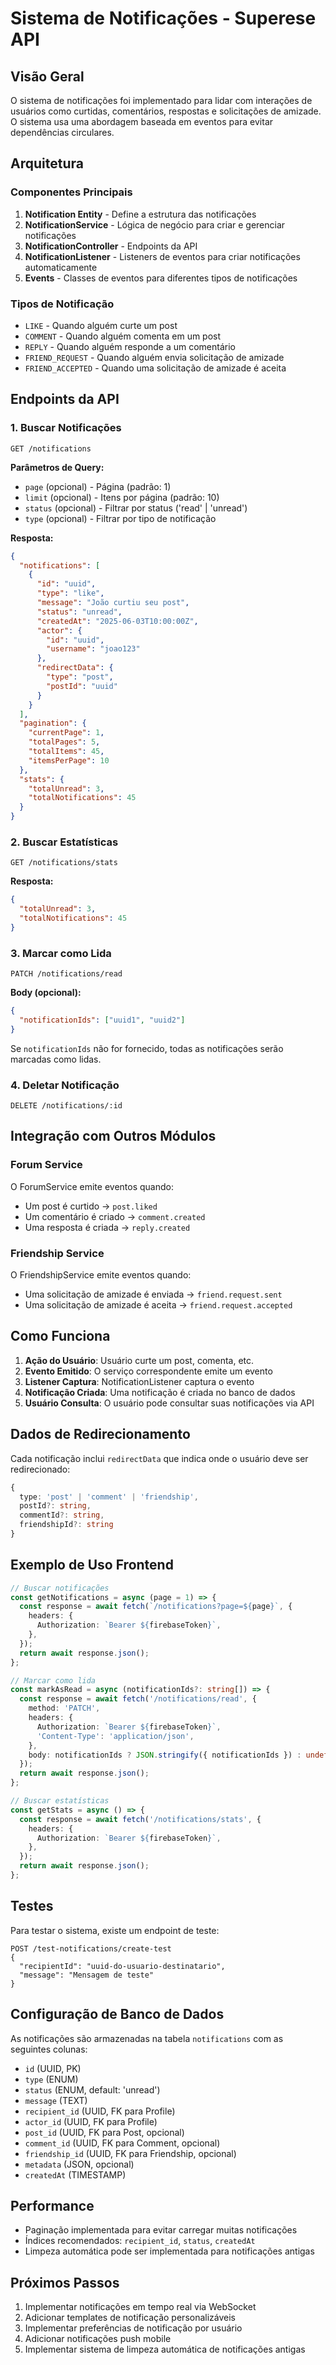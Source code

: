# Sistema de Notificações - Superese API

## Visão Geral

O sistema de notificações foi implementado para lidar com interações de usuários como curtidas, comentários, respostas e solicitações de amizade. O sistema usa uma abordagem baseada em eventos para evitar dependências circulares.

## Arquitetura

### Componentes Principais

1. **Notification Entity** - Define a estrutura das notificações
2. **NotificationService** - Lógica de negócio para criar e gerenciar notificações
3. **NotificationController** - Endpoints da API
4. **NotificationListener** - Listeners de eventos para criar notificações automaticamente
5. **Events** - Classes de eventos para diferentes tipos de notificações

### Tipos de Notificação

- `LIKE` - Quando alguém curte um post
- `COMMENT` - Quando alguém comenta em um post
- `REPLY` - Quando alguém responde a um comentário
- `FRIEND_REQUEST` - Quando alguém envia solicitação de amizade
- `FRIEND_ACCEPTED` - Quando uma solicitação de amizade é aceita

## Endpoints da API

### 1. Buscar Notificações

```
GET /notifications
```

**Parâmetros de Query:**

- `page` (opcional) - Página (padrão: 1)
- `limit` (opcional) - Itens por página (padrão: 10)
- `status` (opcional) - Filtrar por status ('read' | 'unread')
- `type` (opcional) - Filtrar por tipo de notificação

**Resposta:**

```json
{
  "notifications": [
    {
      "id": "uuid",
      "type": "like",
      "message": "João curtiu seu post",
      "status": "unread",
      "createdAt": "2025-06-03T10:00:00Z",
      "actor": {
        "id": "uuid",
        "username": "joao123"
      },
      "redirectData": {
        "type": "post",
        "postId": "uuid"
      }
    }
  ],
  "pagination": {
    "currentPage": 1,
    "totalPages": 5,
    "totalItems": 45,
    "itemsPerPage": 10
  },
  "stats": {
    "totalUnread": 3,
    "totalNotifications": 45
  }
}
```

### 2. Buscar Estatísticas

```
GET /notifications/stats
```

**Resposta:**

```json
{
  "totalUnread": 3,
  "totalNotifications": 45
}
```

### 3. Marcar como Lida

```
PATCH /notifications/read
```

**Body (opcional):**

```json
{
  "notificationIds": ["uuid1", "uuid2"]
}
```

Se `notificationIds` não for fornecido, todas as notificações serão marcadas como lidas.

### 4. Deletar Notificação

```
DELETE /notifications/:id
```

## Integração com Outros Módulos

### Forum Service

O ForumService emite eventos quando:

- Um post é curtido → `post.liked`
- Um comentário é criado → `comment.created`
- Uma resposta é criada → `reply.created`

### Friendship Service

O FriendshipService emite eventos quando:

- Uma solicitação de amizade é enviada → `friend.request.sent`
- Uma solicitação de amizade é aceita → `friend.request.accepted`

## Como Funciona

1. **Ação do Usuário**: Usuário curte um post, comenta, etc.
2. **Evento Emitido**: O serviço correspondente emite um evento
3. **Listener Captura**: NotificationListener captura o evento
4. **Notificação Criada**: Uma notificação é criada no banco de dados
5. **Usuário Consulta**: O usuário pode consultar suas notificações via API

## Dados de Redirecionamento

Cada notificação inclui `redirectData` que indica onde o usuário deve ser redirecionado:

```typescript
{
  type: 'post' | 'comment' | 'friendship',
  postId?: string,
  commentId?: string,
  friendshipId?: string
}
```

## Exemplo de Uso Frontend

```typescript
// Buscar notificações
const getNotifications = async (page = 1) => {
  const response = await fetch(`/notifications?page=${page}`, {
    headers: {
      Authorization: `Bearer ${firebaseToken}`,
    },
  });
  return await response.json();
};

// Marcar como lida
const markAsRead = async (notificationIds?: string[]) => {
  const response = await fetch('/notifications/read', {
    method: 'PATCH',
    headers: {
      Authorization: `Bearer ${firebaseToken}`,
      'Content-Type': 'application/json',
    },
    body: notificationIds ? JSON.stringify({ notificationIds }) : undefined,
  });
  return await response.json();
};

// Buscar estatísticas
const getStats = async () => {
  const response = await fetch('/notifications/stats', {
    headers: {
      Authorization: `Bearer ${firebaseToken}`,
    },
  });
  return await response.json();
};
```

## Testes

Para testar o sistema, existe um endpoint de teste:

```
POST /test-notifications/create-test
{
  "recipientId": "uuid-do-usuario-destinatario",
  "message": "Mensagem de teste"
}
```

## Configuração de Banco de Dados

As notificações são armazenadas na tabela `notifications` com as seguintes colunas:

- `id` (UUID, PK)
- `type` (ENUM)
- `status` (ENUM, default: 'unread')
- `message` (TEXT)
- `recipient_id` (UUID, FK para Profile)
- `actor_id` (UUID, FK para Profile)
- `post_id` (UUID, FK para Post, opcional)
- `comment_id` (UUID, FK para Comment, opcional)
- `friendship_id` (UUID, FK para Friendship, opcional)
- `metadata` (JSON, opcional)
- `createdAt` (TIMESTAMP)

## Performance

- Paginação implementada para evitar carregar muitas notificações
- Índices recomendados: `recipient_id`, `status`, `createdAt`
- Limpeza automática pode ser implementada para notificações antigas

## Próximos Passos

1. Implementar notificações em tempo real via WebSocket
2. Adicionar templates de notificação personalizáveis
3. Implementar preferências de notificação por usuário
4. Adicionar notificações push mobile
5. Implementar sistema de limpeza automática de notificações antigas
